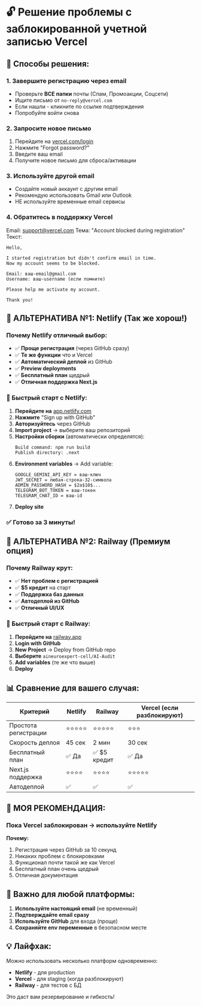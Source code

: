 # 🔓 Решение проблемы с заблокированной учетной записью Vercel

## 🔧 Способы решения:

### 1. **Завершите регистрацию через email**
- Проверьте **ВСЕ папки** почты (Спам, Промоакции, Соцсети)
- Ищите письмо от `no-reply@vercel.com`
- Если нашли - кликните по ссылке подтверждения
- Попробуйте войти снова

### 2. **Запросите новое письмо**
1. Перейдите на [vercel.com/login](https://vercel.com/login)
2. Нажмите "Forgot password?" 
3. Введите ваш email
4. Получите новое письмо для сброса/активации

### 3. **Используйте другой email**
- Создайте новый аккаунт с другим email
- Рекомендую использовать Gmail или Outlook
- НЕ используйте временные email сервисы

### 4. **Обратитесь в поддержку Vercel**
Email: support@vercel.com
Тема: "Account blocked during registration"
Текст:
```
Hello,

I started registration but didn't confirm email in time.
Now my account seems to be blocked.

Email: ваш-email@gmail.com
Username: ваш-username (если помните)

Please help me activate my account.

Thank you!
```

## 🚀 АЛЬТЕРНАТИВА №1: Netlify (Так же хорош!)

### Почему Netlify отличный выбор:
- ✅ **Проще регистрация** (через GitHub сразу)
- ✅ **Те же функции** что и Vercel
- ✅ **Автоматический деплой** из GitHub
- ✅ **Preview deployments**
- ✅ **Бесплатный план** щедрый
- ✅ **Отличная поддержка Next.js**

### 🎯 Быстрый старт с Netlify:

1. **Перейдите на** [app.netlify.com](https://app.netlify.com)
2. **Нажмите** "Sign up with GitHub"
3. **Авторизуйтесь** через GitHub
4. **Import project** → выберите ваш репозиторий
5. **Настройки сборки** (автоматически определятся):
   ```
   Build command: npm run build
   Publish directory: .next
   ```
6. **Environment variables** → Add variable:
   ```
   GOOGLE_GEMINI_API_KEY = ваш-ключ
   JWT_SECRET = любая-строка-32-символа
   ADMIN_PASSWORD_HASH = $2a$10$...
   TELEGRAM_BOT_TOKEN = ваш-токен
   TELEGRAM_CHAT_ID = ваш-id
   ```
7. **Deploy site**

### ✅ Готово за 3 минуты!

## 🚀 АЛЬТЕРНАТИВА №2: Railway (Премиум опция)

### Почему Railway крут:
- ✅ **Нет проблем с регистрацией**
- ✅ **$5 кредит** на старт
- ✅ **Поддержка баз данных**
- ✅ **Автодеплой из GitHub**
- ✅ **Отличный UI/UX**

### 🎯 Быстрый старт с Railway:

1. **Перейдите на** [railway.app](https://railway.app)
2. **Login with GitHub**
3. **New Project** → Deploy from GitHub repo
4. **Выберите** `aineuroexpert-cell/AI-Audit`
5. **Add variables** (те же что выше)
6. **Deploy**

## 📊 Сравнение для вашего случая:

| Критерий | Netlify | Railway | Vercel (если разблокируют) |
|----------|---------|---------|---------------------------|
| Простота регистрации | ⭐⭐⭐⭐⭐ | ⭐⭐⭐⭐⭐ | ⭐⭐⭐ |
| Скорость деплоя | 45 сек | 2 мин | 30 сек |
| Бесплатный план | ✅ Да | ✅ $5 кредит | ✅ Да |
| Next.js поддержка | ⭐⭐⭐⭐ | ⭐⭐⭐⭐ | ⭐⭐⭐⭐⭐ |
| Автодеплой | ✅ | ✅ | ✅ |

## 🎯 МОЯ РЕКОМЕНДАЦИЯ:

### Пока Vercel заблокирован → используйте **Netlify**

**Почему:**
1. Регистрация через GitHub за 10 секунд
2. Никаких проблем с блокировками
3. Функционал почти такой же как Vercel
4. Бесплатный план очень щедрый
5. Отличная документация

## 🚨 Важно для любой платформы:

1. **Используйте настоящий email** (не временный)
2. **Подтверждайте email сразу**
3. **Используйте GitHub** для входа (проще)
4. **Сохраняйте env переменные** в безопасном месте

## 💡 Лайфхак:

Можно использовать несколько платформ одновременно:
- **Netlify** - для production
- **Vercel** - для staging (когда разблокируют)
- **Railway** - для тестов с БД

Это даст вам резервирование и гибкость!